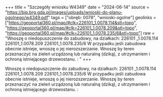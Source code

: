 +++
title = "Szczegóły wniosku W4349"
date = "2024-06-14"
source = "https://bip.brg.gda.pl/images/uploads/wnioski-do-planu-ogolnego/w4349.pdf"
tags = ["obręb: 0078", "wnioski-ogolne"]
geolinks = ["https://geoportal360.pl/map/#clk=226101_1.0078.114&stl=topo", "https://geoportal360.pl/map/#clk=226101_1.0078.209&stl=topo", "https://geoportal360.pl/map/#clk=226101_1.0078.235/6&stl=topo"]
raw = "Wnoszę o niedopuszczenie do zabudowy, na działkach: 226101 _1.0078.114 226101_1.0078.209 226101_1.0078.235/6 W przypadku jeśli zabudowa obecnie istnieje, wnoszę o jej nierozszerzanie. Wnoszę by teren przeznaczyć na zieleń urządzoną lub naturalną  (dziką), z utrzymaniem i ochroną istniejącego drzewostanu. :  "
+++

Wnoszę o niedopuszczenie do zabudowy, na działkach: 226101 _1.0078.114
226101_1.0078.209 226101_1.0078.235/6 W przypadku jeśli zabudowa obecnie istnieje,
wnoszę o jej nierozszerzanie. Wnoszę by teren przeznaczyć na zieleń urządzoną lub naturalną 
(dziką), z utrzymaniem i ochroną istniejącego drzewostanu. : 



